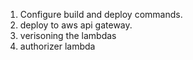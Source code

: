 1. Configure build and deploy commands.
2. deploy to aws api gateway.
3. verisoning the lambdas
4. authorizer lambda